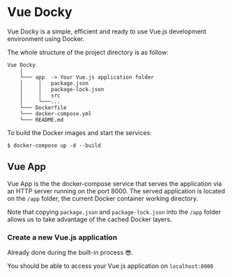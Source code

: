 # Vue Docky
Vue Docky is a simple, efficient and ready to use Vue.js development environment using Docker. 

The whole structure of the project directory is as follow:

```
Vue Docky
    │   
    └─── app  -> Your Vue.js application folder 
    │     │   package.json         
    │     │   package-lock.json    
    │     │   src
    │     └───...
    └─── Dockerfile
    └─── docker-compose.yml
    └─── README.md
```

To build the Docker images and start the services: 
```
$ docker-compose up -d --build
```


## Vue App
Vue App is the the docker-compose service that serves the application via an HTTP server running on the port 8000. The served application is located on the `/app` folder, the current Docker container working directory.

Note that copying `package.json` and `package-lock.json` into the `/app` folder allows us to take advantage of the cached Docker layers.

### Create a new Vue.js application
Already done during the built-in process 😎.

You should be able to access your Vue.js application on `localhost:8000`
